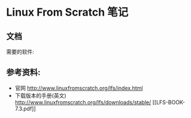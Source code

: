 # Linux From Scratch 笔记

## 文档

需要的软件:

## 参考资料:
* 官网 <http://www.linuxfromscratch.org/lfs/index.html>
* 下载版本的手册(英文) <http://www.linuxfromscratch.org/lfs/downloads/stable/> [[LFS-BOOK-7.3.pdf]]